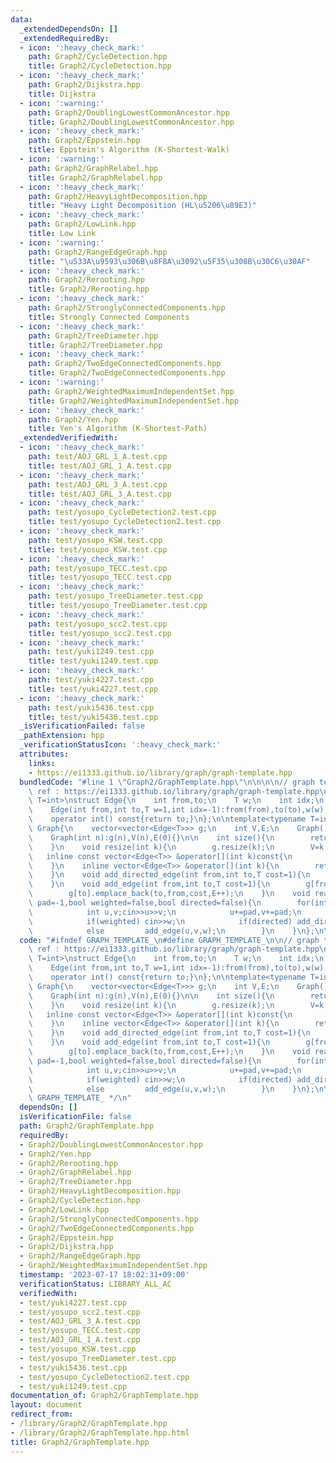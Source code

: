 ```yaml
---
data:
  _extendedDependsOn: []
  _extendedRequiredBy:
  - icon: ':heavy_check_mark:'
    path: Graph2/CycleDetection.hpp
    title: Graph2/CycleDetection.hpp
  - icon: ':heavy_check_mark:'
    path: Graph2/Dijkstra.hpp
    title: Dijkstra
  - icon: ':warning:'
    path: Graph2/DoublingLowestCommonAncestor.hpp
    title: Graph2/DoublingLowestCommonAncestor.hpp
  - icon: ':heavy_check_mark:'
    path: Graph2/Eppstein.hpp
    title: Eppstein's Algorithm (K-Shortest-Walk)
  - icon: ':warning:'
    path: Graph2/GraphRelabel.hpp
    title: Graph2/GraphRelabel.hpp
  - icon: ':heavy_check_mark:'
    path: Graph2/HeavyLightDecomposition.hpp
    title: "Heavy Light Decomposition (HL\u5206\u89E3)"
  - icon: ':heavy_check_mark:'
    path: Graph2/LowLink.hpp
    title: Low Link
  - icon: ':warning:'
    path: Graph2/RangeEdgeGraph.hpp
    title: "\u533A\u9593\u306B\u8FBA\u3092\u5F35\u308B\u30C6\u30AF"
  - icon: ':heavy_check_mark:'
    path: Graph2/Rerooting.hpp
    title: Graph2/Rerooting.hpp
  - icon: ':heavy_check_mark:'
    path: Graph2/StronglyConnectedComponents.hpp
    title: Strongly Connected Components
  - icon: ':heavy_check_mark:'
    path: Graph2/TreeDiameter.hpp
    title: Graph2/TreeDiameter.hpp
  - icon: ':heavy_check_mark:'
    path: Graph2/TwoEdgeConnectedComponents.hpp
    title: Graph2/TwoEdgeConnectedComponents.hpp
  - icon: ':warning:'
    path: Graph2/WeightedMaximumIndependentSet.hpp
    title: Graph2/WeightedMaximumIndependentSet.hpp
  - icon: ':heavy_check_mark:'
    path: Graph2/Yen.hpp
    title: Yen's Algorithm (K-Shortest-Path)
  _extendedVerifiedWith:
  - icon: ':heavy_check_mark:'
    path: test/AOJ_GRL_1_A.test.cpp
    title: test/AOJ_GRL_1_A.test.cpp
  - icon: ':heavy_check_mark:'
    path: test/AOJ_GRL_3_A.test.cpp
    title: test/AOJ_GRL_3_A.test.cpp
  - icon: ':heavy_check_mark:'
    path: test/yosupo_CycleDetection2.test.cpp
    title: test/yosupo_CycleDetection2.test.cpp
  - icon: ':heavy_check_mark:'
    path: test/yosupo_KSW.test.cpp
    title: test/yosupo_KSW.test.cpp
  - icon: ':heavy_check_mark:'
    path: test/yosupo_TECC.test.cpp
    title: test/yosupo_TECC.test.cpp
  - icon: ':heavy_check_mark:'
    path: test/yosupo_TreeDiameter.test.cpp
    title: test/yosupo_TreeDiameter.test.cpp
  - icon: ':heavy_check_mark:'
    path: test/yosupo_scc2.test.cpp
    title: test/yosupo_scc2.test.cpp
  - icon: ':heavy_check_mark:'
    path: test/yuki1249.test.cpp
    title: test/yuki1249.test.cpp
  - icon: ':heavy_check_mark:'
    path: test/yuki4227.test.cpp
    title: test/yuki4227.test.cpp
  - icon: ':heavy_check_mark:'
    path: test/yuki5436.test.cpp
    title: test/yuki5436.test.cpp
  _isVerificationFailed: false
  _pathExtension: hpp
  _verificationStatusIcon: ':heavy_check_mark:'
  attributes:
    links:
    - https://ei1333.github.io/library/graph/graph-template.hpp
  bundledCode: "#line 1 \"Graph2/GraphTemplate.hpp\"\n\n\n\n// graph template\n//\
    \ ref : https://ei1333.github.io/library/graph/graph-template.hpp\ntemplate<typename\
    \ T=int>\nstruct Edge{\n    int from,to;\n    T w;\n    int idx;\n    Edge()=default;\n\
    \    Edge(int from,int to,T w=1,int idx=-1):from(from),to(to),w(w),idx(idx){}\n\
    \    operator int() const{return to;}\n};\n\ntemplate<typename T=int>\nstruct\
    \ Graph{\n    vector<vector<Edge<T>>> g;\n    int V,E;\n    Graph()=default;\n\
    \    Graph(int n):g(n),V(n),E(0){}\n\n    int size(){\n        return (int)g.size();\n\
    \    }\n    void resize(int k){\n        g.resize(k);\n        V=k;\n    }\n \
    \   inline const vector<Edge<T>> &operator[](int k)const{\n        return (g.at(k));\n\
    \    }\n    inline vector<Edge<T>> &operator[](int k){\n        return (g.at(k));\n\
    \    }\n    void add_directed_edge(int from,int to,T cost=1){\n        g[from].emplace_back(from,to,cost,E++);\n\
    \    }\n    void add_edge(int from,int to,T cost=1){\n        g[from].emplace_back(from,to,cost,E);\n\
    \        g[to].emplace_back(to,from,cost,E++);\n    }\n    void read(int m,int\
    \ pad=-1,bool weighted=false,bool directed=false){\n        for(int i=0;i<m;i++){\n\
    \            int u,v;cin>>u>>v;\n            u+=pad,v+=pad;\n            T w=T(1);\n\
    \            if(weighted) cin>>w;\n            if(directed) add_directed_edge(u,v,w);\n\
    \            else         add_edge(u,v,w);\n        }\n    }\n};\n\n\n"
  code: "#ifndef GRAPH_TEMPLATE_\n#define GRAPH_TEMPLATE_\n\n// graph template\n//\
    \ ref : https://ei1333.github.io/library/graph/graph-template.hpp\ntemplate<typename\
    \ T=int>\nstruct Edge{\n    int from,to;\n    T w;\n    int idx;\n    Edge()=default;\n\
    \    Edge(int from,int to,T w=1,int idx=-1):from(from),to(to),w(w),idx(idx){}\n\
    \    operator int() const{return to;}\n};\n\ntemplate<typename T=int>\nstruct\
    \ Graph{\n    vector<vector<Edge<T>>> g;\n    int V,E;\n    Graph()=default;\n\
    \    Graph(int n):g(n),V(n),E(0){}\n\n    int size(){\n        return (int)g.size();\n\
    \    }\n    void resize(int k){\n        g.resize(k);\n        V=k;\n    }\n \
    \   inline const vector<Edge<T>> &operator[](int k)const{\n        return (g.at(k));\n\
    \    }\n    inline vector<Edge<T>> &operator[](int k){\n        return (g.at(k));\n\
    \    }\n    void add_directed_edge(int from,int to,T cost=1){\n        g[from].emplace_back(from,to,cost,E++);\n\
    \    }\n    void add_edge(int from,int to,T cost=1){\n        g[from].emplace_back(from,to,cost,E);\n\
    \        g[to].emplace_back(to,from,cost,E++);\n    }\n    void read(int m,int\
    \ pad=-1,bool weighted=false,bool directed=false){\n        for(int i=0;i<m;i++){\n\
    \            int u,v;cin>>u>>v;\n            u+=pad,v+=pad;\n            T w=T(1);\n\
    \            if(weighted) cin>>w;\n            if(directed) add_directed_edge(u,v,w);\n\
    \            else         add_edge(u,v,w);\n        }\n    }\n};\n\n#endif /*\
    \ GRAPH_TEMPLATE_ */\n"
  dependsOn: []
  isVerificationFile: false
  path: Graph2/GraphTemplate.hpp
  requiredBy:
  - Graph2/DoublingLowestCommonAncestor.hpp
  - Graph2/Yen.hpp
  - Graph2/Rerooting.hpp
  - Graph2/GraphRelabel.hpp
  - Graph2/TreeDiameter.hpp
  - Graph2/HeavyLightDecomposition.hpp
  - Graph2/CycleDetection.hpp
  - Graph2/LowLink.hpp
  - Graph2/StronglyConnectedComponents.hpp
  - Graph2/TwoEdgeConnectedComponents.hpp
  - Graph2/Eppstein.hpp
  - Graph2/Dijkstra.hpp
  - Graph2/RangeEdgeGraph.hpp
  - Graph2/WeightedMaximumIndependentSet.hpp
  timestamp: '2023-07-17 18:02:31+09:00'
  verificationStatus: LIBRARY_ALL_AC
  verifiedWith:
  - test/yuki4227.test.cpp
  - test/yosupo_scc2.test.cpp
  - test/AOJ_GRL_3_A.test.cpp
  - test/yosupo_TECC.test.cpp
  - test/AOJ_GRL_1_A.test.cpp
  - test/yosupo_KSW.test.cpp
  - test/yosupo_TreeDiameter.test.cpp
  - test/yuki5436.test.cpp
  - test/yosupo_CycleDetection2.test.cpp
  - test/yuki1249.test.cpp
documentation_of: Graph2/GraphTemplate.hpp
layout: document
redirect_from:
- /library/Graph2/GraphTemplate.hpp
- /library/Graph2/GraphTemplate.hpp.html
title: Graph2/GraphTemplate.hpp
---
```

